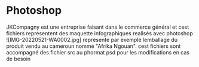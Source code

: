 # Photoshop
JKCompagny est une entreprise faisant dans le commerce général et cest fichiers representent des maquette infographiques realisés avec photoshop
![IMG-20220521-WA0002.jpg] represente par exemple lemballage du produit vendu au cameroun nommé "Afrika Ngouan".
cest fichiers sont accompagné des fichier src au phormat psd pour les modifications en cas de besoin
